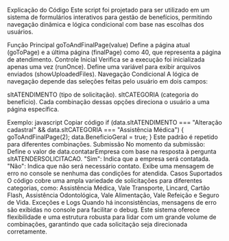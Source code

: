 Explicação do Código
Este script foi projetado para ser utilizado em um sistema de formulários interativos para gestão de benefícios, permitindo navegação dinâmica e lógica condicional com base nas escolhas dos usuários.

Função Principal
goToAndFinalPage(value)
Define a página atual (goToPage) e a última página (finalPage) como 40, que representa a página de atendimento.
Controle Inicial
Verifica se a execução foi inicializada apenas uma vez (runOnce).
Define uma variável para exibir arquivos enviados (showUploadedFiles).
Navegação Condicional
A lógica de navegação depende das seleções feitas pelo usuário em dois campos:

sltATENDIMENTO (tipo de solicitação).
sltCATEGORIA (categoria do benefício).
Cada combinação dessas opções direciona o usuário a uma página específica.

Exemplo:
javascript
Copiar código
if (data.sltATENDIMENTO === "Alteração cadastral" && data.sltCATEGORIA === "Assistência Médica") {
    goToAndFinalPage(2);
    data.BeneficioGeral = true;
}
Este padrão é repetido para diferentes combinações.
Submissão
No momento da submissão:
Define o valor de data.contatarEmpresa com base na resposta à pergunta sltATENDERSOLICITACAO.
"Sim": Indica que a empresa será contatada.
"Não": Indica que não será necessário contato.
Exibe uma mensagem de erro no console se nenhuma das condições for atendida.
Casos Suportados
O código cobre uma ampla variedade de solicitações para diferentes categorias, como:
Assistência Médica, Vale Transporte, Lincard, Cartão Flash, Assistência Odontológica, Vale Alimentação, Vale Refeição e Seguro de Vida.
Exceções e Logs
Quando há inconsistências, mensagens de erro são exibidas no console para facilitar o debug.
Este sistema oferece flexibilidade e uma estrutura robusta para lidar com um grande volume de combinações, garantindo que cada solicitação seja direcionada corretamente.
